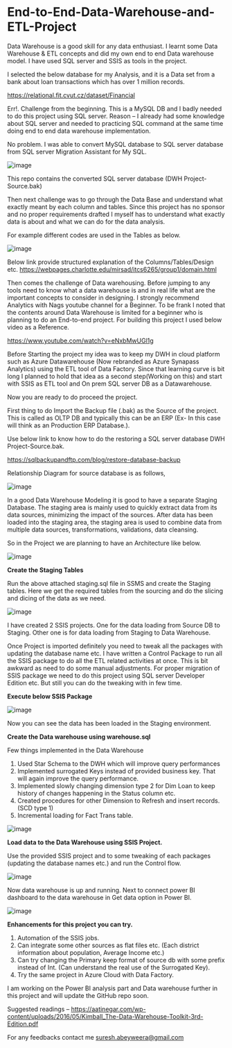 # End-to-End-Data-Warehouse-and-ETL-Project
Data Warehouse is a good skill for any data enthusiast. I learnt some Data Warehouse &amp; ETL concepts and did my own end to end Data warehouse model. I have used SQL server and SSIS as tools in the project.

I selected the below database for my Analysis, and it is a Data set from a bank about loan transactions which has over 1 million records.

https://relational.fit.cvut.cz/dataset/Financial

Err!. Challenge from the beginning. This is a MySQL DB and I badly needed to do this project using SQL server. Reason – I already had some knowledge about SQL server and needed to practicing SQL command at the same time doing end to end data warehouse implementation.

No problem. I was able to convert MySQL database to SQL server database from SQL server Migration Assistant for My SQL.

![image](https://user-images.githubusercontent.com/61721484/147851748-d2ef72b0-d7c1-4f03-b8a9-a888047ead42.png)

This repo contains the converted SQL server database (DWH Project-Source.bak)

Then next challenge was to go through the Data Base and understand what exactly meant by each column and tables. Since this project has no sponsor and no proper requirements drafted I myself has to understand what exactly data is about and what we can do for the data analysis.

For example different codes are used in the Tables as below.

![image](https://user-images.githubusercontent.com/61721484/147851777-6356415f-ef77-4288-9181-89d093270a22.png)

Below link provide structured explanation of the Columns/Tables/Design etc.
https://webpages.charlotte.edu/mirsad/itcs6265/group1/domain.html

Then comes the challenge of Data warehousing. Before jumping to any tools need to know what a data warehouse is and in real life what are the important concepts to consider in designing. I strongly recommend Analytics with Nags youtube channel for a Beginner. To be frank I noted that the contents around Data Warehouse is limited for a beginner who is planning to do an End-to-end project. For building this project I used below video as a Reference.

 https://www.youtube.com/watch?v=eNxbMwUGl1g
 
Before Starting the project my idea was to keep my DWH in cloud platform such as Azure Datawarehouse (Now rebranded as Azure Synapass Analytics) using the ETL tool of Data Factory. Since that learning curve is bit long I planned to hold that idea as a second step(Working on this) and start with SSIS as ETL tool and On prem SQL server DB as a Datawarehouse.

Now you are ready to do proceed the project.

First thing to do Import the Backup file (.bak) as the Source of the project. This is called as OLTP DB and typically this can be an ERP (Ex- In this case will think as an Production ERP Database.).

Use below link to know how to do the restoring a SQL server database DWH Project-Source.bak.

https://sqlbackupandftp.com/blog/restore-database-backup

Relationship Diagram for source database is as follows,

![image](https://user-images.githubusercontent.com/61721484/147851821-e8f100ee-68a7-4e8d-b47e-abf7a6fc7c17.png)

In a good Data Warehouse Modeling it is good to have a separate Staging Database. The staging area is mainly used to quickly extract data from its data sources, minimizing the impact of the sources. After data has been loaded into the staging area, the staging area is used to combine data from multiple data sources, transformations, validations, data cleansing.

So in the Project we are planning to have an Architecture like below.

![image](https://user-images.githubusercontent.com/61721484/147851835-ed1af38d-3876-48db-8b1d-0d47cff2f15d.png)

**Create the Staging Tables**

Run the above attached staging.sql file in SSMS and create the Staging tables. Here we get the required tables from the sourcing and do the slicing and dicing of the data as we need. 

![image](https://user-images.githubusercontent.com/61721484/147851853-d1c02ec2-8f09-47b0-a0ed-f0ec49ef8315.png)

I have created 2 SSIS projects. One for the data loading from Source DB to Staging. Other one is for data loading from Staging to Data Warehouse. 

Once Project is imported definitely you need to tweak all the packages with updating the database name etc. I have written a Control Package to run all the SSIS package to do all the ETL related activities at once. This is bit awkward as need to do some manual adjustments. For proper migration of SSIS package we need to do this project using SQL server Developer Edition etc. But still you can do the tweaking with in few time.

**Execute below SSIS Package**

![image](https://user-images.githubusercontent.com/61721484/147851886-746ad6f2-9616-4c82-99d3-e881acfa8b9c.png)

Now you can see the data has been loaded in the Staging environment.

**Create the Data warehouse using warehouse.sql**

Few things implemented in the Data Warehouse

1.	Used Star Schema to the DWH which will improve query performances
2.	Implemented surrogated Keys instead of provided business key. That will again improve the query performance.
3.	Implemented slowly changing dimension type 2 for Dim Loan to keep history of changes happening in the Status column etc.
4.	Created procedures for other Dimension to Refresh and insert records.(SCD type 1) 
5.	Incremental loading for Fact Trans table.

![image](https://user-images.githubusercontent.com/61721484/147851907-7706dcc6-3802-4f97-84fd-eb53cfe737e9.png)


**Load data to the Data Warehouse using SSIS Project.**

Use the provided SSIS project and to some tweaking of each packages (updating the database names etc.) and run the Control flow.

![image](https://user-images.githubusercontent.com/61721484/147851917-9a830576-9ad5-42c9-8ed4-43bd5c0224b6.png)

Now data warehouse is up and running. Next to connect power BI dashboard to the data warehouse in Get data option in Power BI.

![image](https://user-images.githubusercontent.com/61721484/147852035-36a629f6-e89e-496a-828a-1ce904fdcbb1.png)

**Enhancements for this project you can try.**

1.	Automation of the SSIS jobs.
2.	Can integrate some other sources as flat files etc. (Each district information about population, Average Income etc.)
3.	Can try changing the Primary keep format of source db with some prefix instead of Int. (Can understand the real use of the Surrogated Key).
4.	Try the same project in Azure Cloud with Data Factory.

I am working on the Power BI analysis part and Data warehouse further in this project and will update the GitHub repo soon.

Suggested readings – https://aatinegar.com/wp-content/uploads/2016/05/Kimball_The-Data-Warehouse-Toolkit-3rd-Edition.pdf

For any feedbacks contact me  suresh.abeyweera@gmail.com


